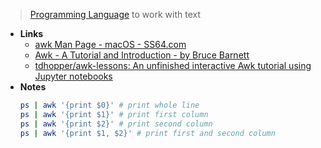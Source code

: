 > [Programming Language](../../Programming%20Languages.md) to work with text

- **Links**
	- [awk Man Page - macOS - SS64.com](https://ss64.com/osx/awk.html)
	- [Awk - A Tutorial and Introduction - by Bruce Barnett](https://www.grymoire.com/Unix/Awk.html)
	- [tdhopper/awk-lessons: An unfinished interactive Awk tutorial using Jupyter notebooks](https://github.com/tdhopper/awk-lessons)
- **Notes**
	```bash
	ps | awk '{print $0}' # print whole line
	ps | awk '{print $1}' # print first column
	ps | awk '{print $2}' # print second column
	ps | awk '{print $1, $2}' # print first and second column
	``` 